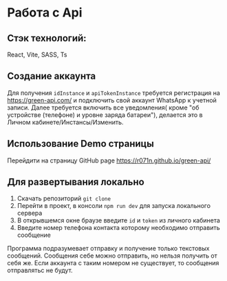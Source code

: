 # Работа с Api

## Стэк технологий:
React, Vite, SASS, Ts

## Создание аккаунта
Для получения `idInstance` и `apiTokenInstance` требуется регистрация на 
https://green-api.com/ и подключить свой аккаунт WhatsApp к учетной записи.
Далее требуется включить все уведомления( кроме "об устройстве (телефоне) и уровне заряда батареи"),
делается это в Личном кабинете/Инстансы/Изменить.

## Использование Demo страницы
Перейдити на страницу GitHub page
https://r071n.github.io/green-api/

## Для развертывания локально
1. Скачать репозиторий `git clone`
2. Перейти в проект, в консоли  `npm run dev` для запуска локального сервера
3. В открывшемся окне браузе введите `id` и `token` из личного кабинета
4. Введите номер телефона контакта которому необходимо отправить сообщение 

Программа подразумевает отправку и получение только текстовых сообщений.
Сообщения себе можно отправить, но нельзя получить от себя же.
Если аккаунта с таким номером не существует, то сообщения отправлятьс не будут.
